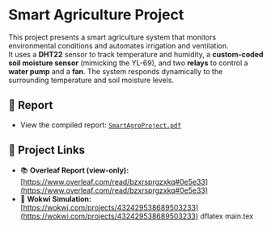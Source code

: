 # Smart Agriculture Project

This project presents a smart agriculture system that monitors environmental conditions and automates irrigation and ventilation.  
It uses a **DHT22** sensor to track temperature and humidity, a **custom-coded soil moisture sensor** (mimicking the YL-69), and two **relays** to control a **water pump** and a **fan**. The system responds dynamically to the surrounding temperature and soil moisture levels.

## 📄 Report

- View the compiled report: [`SmartAgroProject.pdf`](SmartAgroProject.pdf)

## 🔗 Project Links

- 📚 **Overleaf Report (view-only):** [https://www.overleaf.com/read/bzxrsprgzxkq#0e5e33](https://www.overleaf.com/read/bzxrsprgzxkq#0e5e33)
- 🔧 **Wokwi Simulation:** [https://wokwi.com/projects/432429538689503233](https://wokwi.com/projects/432429538689503233)
dflatex main.tex
